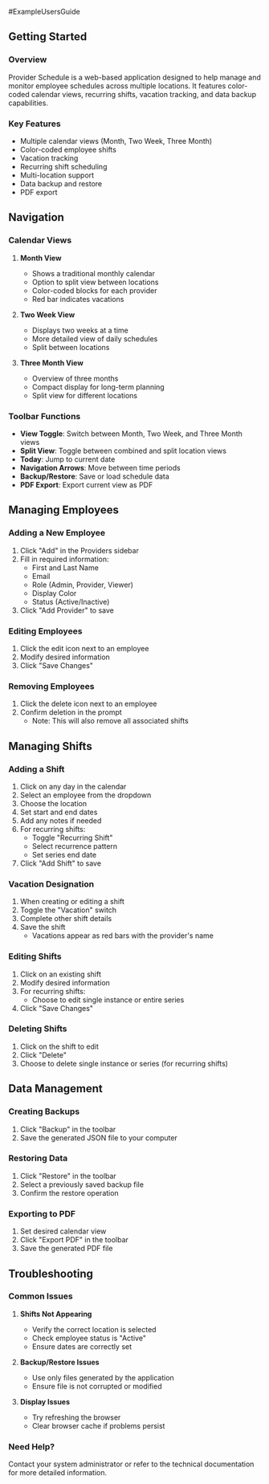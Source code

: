 #ExampleUsersGuide

## Getting Started

### Overview
Provider Schedule is a web-based application designed to help manage and monitor employee schedules across multiple locations. It features color-coded calendar views, recurring shifts, vacation tracking, and data backup capabilities.

### Key Features
- Multiple calendar views (Month, Two Week, Three Month)
- Color-coded employee shifts
- Vacation tracking
- Recurring shift scheduling
- Multi-location support
- Data backup and restore
- PDF export

## Navigation

### Calendar Views
1. **Month View**
   - Shows a traditional monthly calendar
   - Option to split view between locations
   - Color-coded blocks for each provider
   - Red bar indicates vacations

2. **Two Week View**
   - Displays two weeks at a time
   - More detailed view of daily schedules
   - Split between locations

3. **Three Month View**
   - Overview of three months
   - Compact display for long-term planning
   - Split view for different locations

### Toolbar Functions
- **View Toggle**: Switch between Month, Two Week, and Three Month views
- **Split View**: Toggle between combined and split location views
- **Today**: Jump to current date
- **Navigation Arrows**: Move between time periods
- **Backup/Restore**: Save or load schedule data
- **PDF Export**: Export current view as PDF

## Managing Employees

### Adding a New Employee
1. Click "Add" in the Providers sidebar
2. Fill in required information:
   - First and Last Name
   - Email
   - Role (Admin, Provider, Viewer)
   - Display Color
   - Status (Active/Inactive)
3. Click "Add Provider" to save

### Editing Employees
1. Click the edit icon next to an employee
2. Modify desired information
3. Click "Save Changes"

### Removing Employees
1. Click the delete icon next to an employee
2. Confirm deletion in the prompt
   - Note: This will also remove all associated shifts

## Managing Shifts

### Adding a Shift
1. Click on any day in the calendar
2. Select an employee from the dropdown
3. Choose the location
4. Set start and end dates
5. Add any notes if needed
6. For recurring shifts:
   - Toggle "Recurring Shift"
   - Select recurrence pattern
   - Set series end date
7. Click "Add Shift" to save

### Vacation Designation
1. When creating or editing a shift
2. Toggle the "Vacation" switch
3. Complete other shift details
4. Save the shift
   - Vacations appear as red bars with the provider's name

### Editing Shifts
1. Click on an existing shift
2. Modify desired information
3. For recurring shifts:
   - Choose to edit single instance or entire series
4. Click "Save Changes"

### Deleting Shifts
1. Click on the shift to edit
2. Click "Delete"
3. Choose to delete single instance or series (for recurring shifts)

## Data Management

### Creating Backups
1. Click "Backup" in the toolbar
2. Save the generated JSON file to your computer

### Restoring Data
1. Click "Restore" in the toolbar
2. Select a previously saved backup file
3. Confirm the restore operation

### Exporting to PDF
1. Set desired calendar view
2. Click "Export PDF" in the toolbar
3. Save the generated PDF file

## Troubleshooting

### Common Issues
1. **Shifts Not Appearing**
   - Verify the correct location is selected
   - Check employee status is "Active"
   - Ensure dates are correctly set

2. **Backup/Restore Issues**
   - Use only files generated by the application
   - Ensure file is not corrupted or modified

3. **Display Issues**
   - Try refreshing the browser
   - Clear browser cache if problems persist

### Need Help?
Contact your system administrator or refer to the technical documentation for more detailed information. 